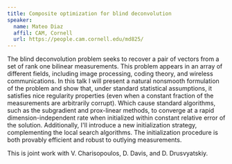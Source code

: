 ```yaml
---
title: Composite optimization for blind deconvolution
speaker:
  name: Mateo Diaz 
  affil: CAM, Cornell
  url: https://people.cam.cornell.edu/md825/
---
```


The blind deconvolution problem seeks to recover a pair of vectors from a set of rank one bilinear measurements. This problem appears in an array of different fields, including image processing, coding theory, and wireless communications. In this talk I will present a natural nonsmooth formulation of the problem and show that, under standard statistical assumptions, it satisfies nice regularity properties (even when a constant fraction of the measurements are arbitrarily corrupt). Which cause standard algorithms, such as the subgradient and prox-linear methods, to converge at a rapid dimension-independent rate when initialized within constant relative error of the solution. Additionally, I'll introduce a new initialization strategy, complementing the local search algorithms. The initialization procedure is both provably efficient and robust to outlying measurements. 

This is joint work with V. Charisopoulos, D. Davis, and D. Drusvyatskiy. 
